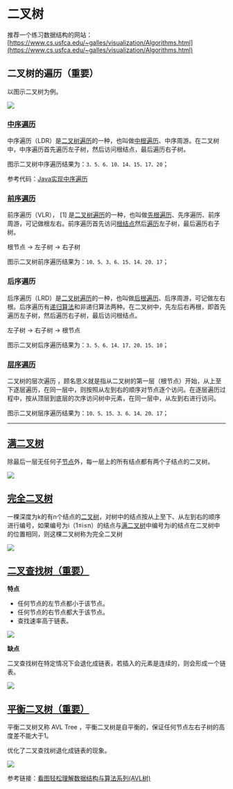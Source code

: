 # 二叉树

推荐一个练习数据结构的网站：[https://www.cs.usfca.edu/~galles/visualization/Algorithms.html](https://www.cs.usfca.edu/~galles/visualization/Algorithms.html)

## 二叉树的遍历（重要）

以图示二叉树为例。

![](https://cdn.jsdelivr.net/gh/AlbertYang0801/pic-bed@main/img/20210412170440.png)

### [中序遍历](https://baike.baidu.com/item/%E4%B8%AD%E5%BA%8F%E9%81%8D%E5%8E%86)

中序遍历（LDR）是[二叉树遍历](https://baike.baidu.com/item/二叉树遍历/9796049)的一种，也叫做[中根遍历](https://baike.baidu.com/item/中根遍历/1703566)、中序周游。在二叉树中，中序遍历首先遍历左子树，然后访问根结点，最后遍历右子树。

图示二叉树中序遍历结果为：`3、5、6、10、14、15、17、20`；

参考代码：[Java实现中序遍历](https://gitee.com/zztiyjw/java-component-practice/blob/d7ac789c29eb75f59b5f8e323c2bac8670a50d6b/leetcode-practice/src/main/java/com/albert/leetcode/tree/MiddleTraverse.java)

### [前序遍历](https://baike.baidu.com/item/%E5%89%8D%E5%BA%8F%E9%81%8D%E5%8E%86)

前序遍历（VLR）， [1] 是[二叉树遍历](https://baike.baidu.com/item/二叉树遍历/9796049)的一种，也叫做[先根遍历](https://baike.baidu.com/item/先根遍历/1315509)、先序遍历、前序周游，可记做根左右。前序遍历首先访问[根结点](https://baike.baidu.com/item/根结点/9795570)然后[遍历](https://baike.baidu.com/item/遍历/9796023)左子树，最后遍历右子树。

根节点 -> 左子树 -> 右子树

图示二叉树前序遍历结果为：`10、5、3、6、15、14、20、17`；

### 后序遍历

后序遍历（LRD）是[二叉树遍历](https://baike.baidu.com/item/二叉树遍历/9796049)的一种，也叫做[后根遍历](https://baike.baidu.com/item/后根遍历/8545391)、后序周游，可记做左右根。后序遍历有[递归算法](https://baike.baidu.com/item/递归算法/4323575)和非递归算法两种。在二叉树中，先左后右再根，即首先遍历左子树，然后遍历右子树，最后访问根结点。

左子树 -> 右子树 -> 根节点

图示二叉树后序遍历结果为：`3、5、6、14、17、20、15、10`；

### [层序遍历](https://baike.baidu.com/item/%E9%80%90%E5%B1%82%E9%81%8D%E5%8E%86)

二叉树的层次遍历 ，顾名思义就是指从二叉树的第一层（根节点）开始，从上至下逐层遍历，在同一层中，则按照从左到右的顺序对节点逐个访问。在逐层遍历过程中，按从顶层到底层的次序访问树中元素，在同一层中，从左到右进行访问。

图示二叉树层序遍历结果为：`10、5、15、3、6、14、20、17`；

---

## [满二叉树](https://baike.baidu.com/item/满二叉树/7773283)

除最后一层无任何子[节点](https://baike.baidu.com/item/节点/865052)外，每一层上的所有结点都有两个子结点的二叉树。

![](https://cdn.jsdelivr.net/gh/AlbertYang0801/pic-bed@main/img/20210412163642.png)



## [完全二叉树](https://baike.baidu.com/item/%E5%AE%8C%E5%85%A8%E4%BA%8C%E5%8F%89%E6%A0%91/7773232?fr=aladdin)

一棵深度为k的有n个结点的[二叉树](https://baike.baidu.com/item/二叉树/1602879)，对树中的结点按从上至下、从左到右的顺序进行编号，如果编号为i（1≤i≤n）的结点与[满二叉树](https://baike.baidu.com/item/满二叉树/7773283)中编号为i的结点在二叉树中的位置相同，则这棵二叉树称为完全二叉树

![](https://cdn.jsdelivr.net/gh/AlbertYang0801/pic-bed@main/img/20210412163719.png)

## [二叉查找树（重要）](https://baike.baidu.com/item/%E4%BA%8C%E5%8F%89%E6%8E%92%E5%BA%8F%E6%A0%91/10905079?fromtitle=%E4%BA%8C%E5%8F%89%E6%9F%A5%E6%89%BE%E6%A0%91&fromid=7077965&fr=aladdin)

**特点**

- 任何节点的左节点都小于该节点。
- 任何节点的右节点都大于该节点。
- 查找速率高于链表。

![](https://cdn.jsdelivr.net/gh/AlbertYang0801/pic-bed@main/img/20210412163924.png)

**缺点**

二叉查找树在特定情况下会退化成链表，若插入的元素是连续的，则会形成一个链表。

![](https://cdn.jsdelivr.net/gh/AlbertYang0801/pic-bed@main/img/20210412164128.png)

## [平衡二叉树（重要）](https://baike.baidu.com/item/AVL%E6%A0%91/10986648?fr=aladdin)

平衡二叉树又称 AVL Tree ，平衡二叉树是自平衡的，保证任何节点左右子树的高度差不能大于1。

优化了二叉查找树退化成链表的现象。

![](https://cdn.jsdelivr.net/gh/AlbertYang0801/pic-bed@main/img/20210412165959.png)

参考链接：[看图轻松理解数据结构与算法系列(AVL树)](https://juejin.cn/post/6844903653795430413#heading-0)

